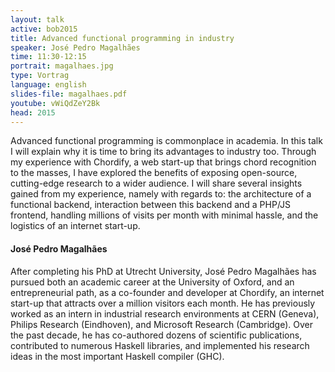 ```yaml
---
layout: talk
active: bob2015
title: Advanced functional programming in industry
speaker: José Pedro Magalhães
time: 11:30-12:15
portrait: magalhaes.jpg
type: Vortrag
language: english
slides-file: magalhaes.pdf
youtube: vWiQdZeY2Bk
head: 2015
---
```


Advanced functional programming is commonplace in academia. In this
talk I will explain why it is time to bring its advantages to industry
too. Through my experience with Chordify, a web start-up that brings
chord recognition to the masses, I have explored the benefits of
exposing open-source, cutting-edge research to a wider audience. I
will share several insights gained from my experience, namely with
regards to: the architecture of a functional backend, interaction
between this backend and a PHP/JS frontend, handling millions of
visits per month with minimal hassle, and the logistics of an internet
start-up.

#### José Pedro Magalhães

After completing his PhD at Utrecht University, José Pedro Magalhães
has pursued both an academic career at the University of Oxford, and
an entrepreneurial path, as a co-founder and developer at Chordify, an
internet start-up that attracts over a million visitors each month.
He has previously worked as an intern in industrial research
environments at CERN (Geneva), Philips Research (Eindhoven), and
Microsoft Research (Cambridge).  Over the past decade, he has
co-authored dozens of scientific publications, contributed to numerous
Haskell libraries, and implemented his research ideas in the most
important Haskell compiler (GHC).

